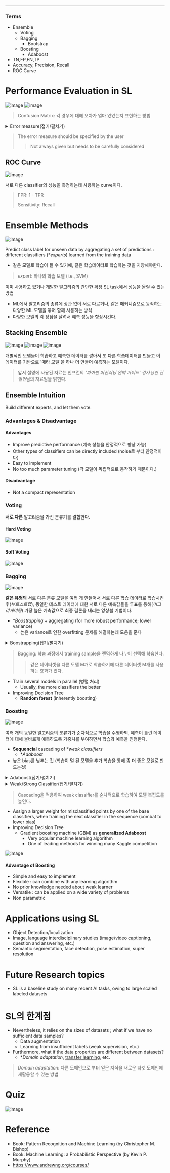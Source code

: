 ****
### Terms
- Ensemble
  - Voting 
  - Bagging
    - Bootstrap
  - Boosting
    - Adaboost
- TN,FP,FN,TP
- Accuracy, Precision, Recall
- ROC Curve

# Performance Evaluation in SL
![image](https://user-images.githubusercontent.com/39285147/178784146-bc2562a6-86d4-4b9b-aa84-11269697c231.png)
![image](https://user-images.githubusercontent.com/39285147/178784704-26e846fd-2508-4165-9d46-e0b79e816699.png)

> Confusion Matrix: 각 경우에 대해 오차가 얼마 있었는지 표현하는 방법

<details markdown="1">
<summary>Error measure(접기/펼치기)</summary>

![image](https://user-images.githubusercontent.com/39285147/178790613-cfc3281d-7598-4be3-9026-f206f53cce11.png)

</details>

> The error measure should be specified by the user
>> Not always given but needs to be carefully considered

## ROC Curve
![image](https://user-images.githubusercontent.com/39285147/178790161-46714147-3b13-4e76-b324-32a9ec4b495b.png)

서로 다른 classifier의 성능을 측정하는데 사용하는 curve이다.

> FPR: 1 - TPR
> 
> Sensitivity: Recall

# Ensemble Methods
![image](https://user-images.githubusercontent.com/39285147/178795696-eb536d7f-8942-4e47-9dc6-3305fa255065.png)

Predict class label for unseen data by aggregating a set of predictions : different classifiers (**experts*) learned from the training data
- 같은 모델로 학습이 될 수 있기에, 같은 학습데이터로 학습하는 것을 지양해야한다.

> *expert*: 하나의 학습 모델 (i.e., SVM)

이미 사용하고 있거나 개발한 알고리즘의 간단한 확장 SL task에서 성능을 올릴 수 있는 방법
- ML에서 알고리즘의 종류에 상관 없이 서로 다르거나, 같은 메커니즘으로 동작하는 다양한 ML 모델을 묶어 함께 사용하는 방식
- 다양한 모델의 각 장점을 살려서 예측 성능을 향상시킨다.

## Stacking Ensemble
![image](https://user-images.githubusercontent.com/39285147/181845364-5bf4c20a-9a96-4aa1-ad6d-2941c27c2ee3.png)
![image](https://user-images.githubusercontent.com/39285147/181845805-7b1d55b4-ce8c-4c69-a2a3-d19d22804bbe.png)
![image](https://user-images.githubusercontent.com/39285147/181845713-9b25ab31-7b93-42b7-9528-d0d5e3b63c4b.png)

개별적인 모델들이 학습하고 예측한 데이터를 쌓아서 또 다른 학습데이터를 만들고 이 데이터를 기반으로 '메타 모델'을 하나 더 만들어 예측하는 모델이다.

> 앞서 설명에 사용된 자료는 인프런의 *'파이썬 머신러닝 완벽 가이드' 강사님인 권철민*님의 자료임을 밝힌다.
 
## Ensemble Intuition

Build different experts, and let them vote.

### Advantages & Disadvantage
#### Advantages
- Improve predictive performance (예측 성능을 안정적으로 향상 가능)
- Other types of classifiers can be directly included (noise로 부터 안정적이다)
- Easy to implement
- No too much parameter tuning (각 모델이 독립적으로 동작하기 때문이다.)

#### Disadvantage
- Not a compact representation

### Voting
**서로 다른** 알고리즘을 가진 분류기를 결합한다.

#### Hard Voting
![image](https://user-images.githubusercontent.com/39285147/181841630-90e8b288-4501-42d5-ac47-7ce381b48987.png)

#### Soft Voting
![image](https://user-images.githubusercontent.com/39285147/181841647-48cfe381-dcd5-4997-a7c7-ed75fae789bb.png)

### Bagging
![image](https://user-images.githubusercontent.com/39285147/178803258-d14bb90b-4c7b-4138-8b75-3cca6d72823b.png)

**같은 유형의** 서로 다른 분류 모델을 여러 개 만들어서 서로 다른 학습 데이터로 학습시킨 후(*부트스트랩*), 동일한 테스트 데이터에 대한 서로 다른 예측값들을 투표를 통해(*어그리게이팅*) 가장 높은 예측값으로 최종 결론을 내리는 앙상블 기법이다.
- **Boostrapping* + aggregating (for more robust performance; lower variance)
  - 높은 variance로 인한 overfitting 문제를 해결하는데 도움을 준다

<details markdown="1">
<summary>Boostrapping(접기/펼치기)</summary>

![image](https://user-images.githubusercontent.com/39285147/178803397-7a47d4ff-2002-484b-a548-bf09de099279.png)

전체 데이터에서 일부가 중첩되게 샘플링해서 데이터 세트를 만드는 과정으로 학습 데이터 수를 늘린다.

</details>

> Bagging: 학습 과정에서 training sample을 랜덤하게 나누어 선택해 학습한다.
>> 같은 데이터셋을 다른 모델 M개로 학습하기에 다른 데이터셋 M개를 사용하는 효과가 있다.

- Train several models in parallel (병렬 처리)
  - Usually, the more classifiers the better
- Improving Decision Tree
  - **Random forest** (inherently boosting)

### Boosting
![image](https://user-images.githubusercontent.com/39285147/178803534-0fe8851c-2cd4-4b7c-a527-25cc9f241268.png)

여러 개의 동일한 알고리즘의 분류기가 순차적으로 학습을 수행하되, 예측이 틀린 데이터에 대해 올바르게 예측하도록 가중치를 부여하면서 학습과 예측을 진행한다.
- **Sequencial** cascading of **weak classifiers*
  - **Adaboost*
- 높은 bias를 낮추는 것 (학습이 덜 된 모델을 추가 학습을 통해 좀 더 좋은 모델로 만드는것)

<details markdown="1">
<summary>Adaboost(접기/펼치기)</summary>

![image](https://user-images.githubusercontent.com/39285147/178804663-a6d3c98e-82cb-42c8-9cdb-85b7e59722d9.png)

</details>

<details markdown="1">
<summary>Weak/Strong Classifier(접기/펼치기)</summary>

**Weak**: Bias가 높은 Classifier (단순한 모델)

**Strong**: Variance가 높은 Classifier (복잡한 모델)

</details>

> Cascading을 적용하여 weak classifier를 순차적으로 학습하여 모델 복잡도를 높인다.


- Assign a larger weight for misclassified points by one of the base classifiers, when training the next classifier in the sequence (combat to lower bias)
- Improving Decision Tree
  - Gradient boosting machine (GBM) as **generalized Adaboost**
    - Very popular machine learning algorithm
    - One of leading methods for winning many Kaggle competition

![image](https://user-images.githubusercontent.com/39285147/181843541-210e9d23-b846-4fe4-9a52-2cc9b9befc89.png)

#### Advantage of Boosting
- Simple and easy to implement
- Flexible : can combine with any learning algorithm
- No prior knowledge needed about weak learner
- Versatile : can be applied on a wide variety of problems
- Non parametric

# Applications using SL
- Object Detection/localization
- Image, language interdisciplinary studies (image/video captioning, question and answering, etc.)
- Semantic segmentation, face detection, pose estimation, super resolution

# Future Research topics
- SL is a baseline study on many recent AI tasks, owing to large scaled labeled datasets

# SL의 한계점
- Nevertheless, it relies on the sizes of datasets ; what if we have no sufficient data samples?
  - Data augmentation
  - Learning from insufficient labels (weak supervision, etc.)
- Furthermore, what if the data properties are different between datasets?
  - **Domain adaptation*, [transfer learning](https://github.com/EricChoii/ai-terms/blob/main/README.md), etc.

> *Domain adaptation*: 다른 도메인으로 부터 얻은 지식을 새로운 타겟 도메인에 재활용할 수 있는 방법

# Quiz
![image](https://user-images.githubusercontent.com/39285147/178806791-e2b78c49-749a-4913-bd9b-8494ce116642.png)

# Reference
- Book: Pattern Recognition and Machine Learning (by Christopher M. Bishop)
- Book: Machine Learning: a Probabilistic Perspective (by Kevin P. Murphy)
- https://www.andrewng.org/courses/
